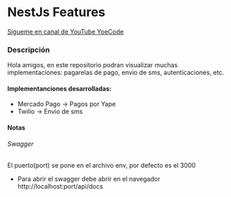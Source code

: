 # NestJs Features

[Sigueme en canal de YouTube YoeCode](https://www.youtube.com/@YoeCode)

### Descripción

Hola amigos, en este repositorio podran visualizar muchas implementaciones: pagarelas de pago, envio de sms, autenticaciones, etc.


#### Implementanciones desarrolladas:
- Mercado Pago -> Pagos por Yape
- Twilio -> Envio de sms 

#### Notas

###### Swagger
El puerto(port) se pone en el archivo env, por defecto es el 3000
- Para abrir el swagger debe abrir en el navegador http://localhost:port/api/docs